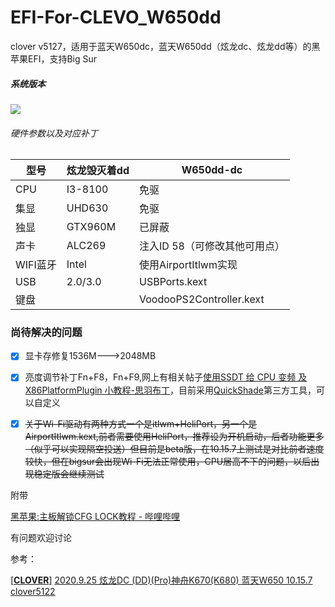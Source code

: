 # EFI-For-CLEVO_W650dd

clover v5127，适用于蓝天W650dc，蓝天W650dd（炫龙dc、炫龙dd等）的黑苹果EFI，支持Big Sur

##### 系统版本

![](https://ftp.bmp.ovh/imgs/2020/11/186300ee22e434b4.png)

###### 硬件参数以及对应补丁

| 型号     | 炫龙毁灭着dd | W650dd-dc                |
| ------ | ------- | ------------------------ |
| CPU    | I3-8100 | 免驱                       |
| 集显     | UHD630  | 免驱                       |
| 独显     | GTX960M | 已屏蔽                      |
| 声卡     | ALC269  | 注入ID 58（可修改其他可用点）        |
| WIFI蓝牙 | Intel   | 使用AirportItlwm实现         |
| USB    | 2.0/3.0 | USBPorts.kext            |
| 键盘     |         | VoodooPS2Controller.kext |

### 尚待解决的问题

- [x] 显卡存修复1536M--->2048MB

- [x] 亮度调节补丁Fn+F8，Fn+F9,网上有相关帖子[使用SSDT 给 CPU 变频 及 X86PlatformPlugin 小教程-思羽布丁](https://www.mfpud.com/topics/963/)，目前采用[QuickShade](https://apps.apple.com/cn/app/quickshade/id931571202)第三方工具，可以自定义

- [x] ~~关于Wi-Fi驱动有两种方式一个是itlwm+HeliPort，另一个是AirportItlwm.kext,前者需要使用HeliPort，推荐设为开机启动，后者功能更多（似乎可以实现隔空投送）但目前是beta版，在10.15.7上测试是对比前者速度较快，但在bigsur会出现Wi-Fi无法正常使用，CPU居高不下的问题，以后出现稳定版会继续测试~~

附带

[黑苹果:主板解锁CFG LOCK教程 - 哔哩哔哩](https://www.bilibili.com/read/cv6167464/)

有问题欢迎讨论

参考：

 [[**CLOVER**]](http://bbs.pcbeta.com/forum.php?mod=forumdisplay&fid=561&filter=typeid&typeid=1366) [2020.9.25 炫龙DC (DD)(Pro)神舟K670(K680) 蓝天W650 10.15.7 clover5122](http://bbs.pcbeta.com/viewthread-1831835-1-1.html)
